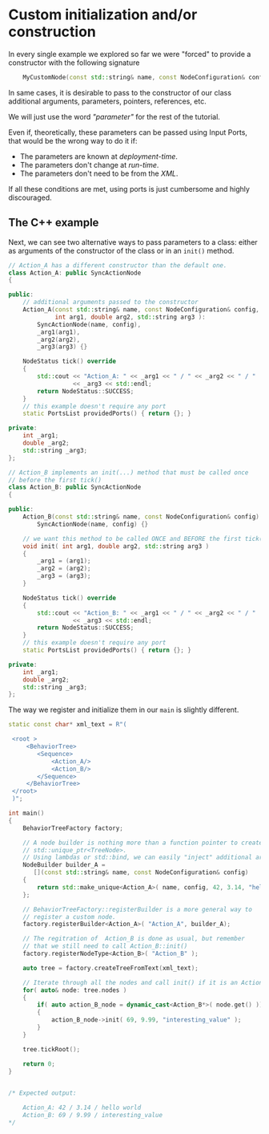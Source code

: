 # Custom initialization and/or construction

In every single example we explored so far we were "forced" to provide a
constructor with the following signature

```C++
    MyCustomNode(const std::string& name, const NodeConfiguration& config);

```

In same cases, it is desirable to pass to the constructor of our class 
additional arguments, parameters, pointers, references, etc.

We will just use the word _"parameter"_ for the rest of the tutorial.

Even if, theoretically, these parameters can be passed using Input Ports, 
that would be the wrong way to do it if:

- The parameters are known at _deployment-time_.
- The parameters don't change at _run-time_.
- The parameters don't need to be from the _XML_.

If all these conditions are met, using ports is just cumbersome and highly discouraged.

## The C++ example

Next, we can see two alternative ways to pass parameters to a class: 
either as arguments of the constructor of the class or in an `init()` method.

```C++
// Action_A has a different constructor than the default one.
class Action_A: public SyncActionNode
{

public:
    // additional arguments passed to the constructor
    Action_A(const std::string& name, const NodeConfiguration& config,
             int arg1, double arg2, std::string arg3 ):
        SyncActionNode(name, config),
        _arg1(arg1),
        _arg2(arg2),
        _arg3(arg3) {}

    NodeStatus tick() override
    {
        std::cout << "Action_A: " << _arg1 << " / " << _arg2 << " / " 
                  << _arg3 << std::endl;
        return NodeStatus::SUCCESS;
    }
    // this example doesn't require any port
    static PortsList providedPorts() { return {}; }

private:
    int _arg1;
    double _arg2;
    std::string _arg3;
};

// Action_B implements an init(...) method that must be called once
// before the first tick()
class Action_B: public SyncActionNode
{

public:
    Action_B(const std::string& name, const NodeConfiguration& config):
        SyncActionNode(name, config) {}

    // we want this method to be called ONCE and BEFORE the first tick()
    void init( int arg1, double arg2, std::string arg3 )
    {
        _arg1 = (arg1);
        _arg2 = (arg2);
        _arg3 = (arg3);
    }

    NodeStatus tick() override
    {
        std::cout << "Action_B: " << _arg1 << " / " << _arg2 << " / " 
                  << _arg3 << std::endl;
        return NodeStatus::SUCCESS;
    }
    // this example doesn't require any port
    static PortsList providedPorts() { return {}; }

private:
    int _arg1;
    double _arg2;
    std::string _arg3;
};
```

The way we register and initialize them in our `main` is slightly different.


```C++
static const char* xml_text = R"(

 <root >
     <BehaviorTree>
        <Sequence>
            <Action_A/>
            <Action_B/>
        </Sequence>
     </BehaviorTree>
 </root>
 )";

int main()
{
    BehaviorTreeFactory factory;

    // A node builder is nothing more than a function pointer to create a 
    // std::unique_ptr<TreeNode>.
    // Using lambdas or std::bind, we can easily "inject" additional arguments.
    NodeBuilder builder_A = 
       [](const std::string& name, const NodeConfiguration& config)
    {
        return std::make_unique<Action_A>( name, config, 42, 3.14, "hello world" );
    };

    // BehaviorTreeFactory::registerBuilder is a more general way to
    // register a custom node. 
    factory.registerBuilder<Action_A>( "Action_A", builder_A);

    // The regitration of  Action_B is done as usual, but remember 
    // that we still need to call Action_B::init()
    factory.registerNodeType<Action_B>( "Action_B" );

    auto tree = factory.createTreeFromText(xml_text);

    // Iterate through all the nodes and call init() if it is an Action_B
    for( auto& node: tree.nodes )
    {
        if( auto action_B_node = dynamic_cast<Action_B*>( node.get() ))
        {
            action_B_node->init( 69, 9.99, "interesting_value" );
        }
    }

    tree.tickRoot();

    return 0;
}

   
/* Expected output:

    Action_A: 42 / 3.14 / hello world
    Action_B: 69 / 9.99 / interesting_value
*/

```





